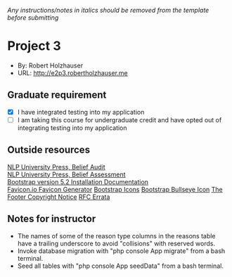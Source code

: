 *Any instructions/notes in italics should be removed from the template before submitting* 

# Project 3
+ By: Robert Holzhauser
+ URL: <http://e2p3.robertholzhauser.me>

## Graduate requirement
+ [x] I have integrated testing into my application
+ [ ] I am taking this course for undergraduate credit and have opted out of integrating testing into my application

## Outside resources
[NLP University Press, Belief Audit](http://nlpuniversitypress.com/html/B32.html)  
[NLP University Press, Belief Assessment](http://nlpuniversitypress.com/html/B28.html)  
[Bootstrap version 5.2 Installation Documentation](https://getbootstrap.com/docs/5.2/getting-started/introduction/)  
[Favicon.io Favicon Generator](https://favicon.io/favicon-generator/) 
[Bootstrap Icons](https://icons.getbootstrap.com/#install)
[Bootstrap Bullseye Icon](https://icons.getbootstrap.com/icons/bullseye/)
[The Footer Copyright Notice](https://designshack.net/articles/the-footer-copyright-notice/)
[RFC Errata](https://www.rfc-editor.org/errata/eid1690#:~:text=It%20should%20say%3A-,In%20addition%20to%20restrictions%20on%20syntax%2C%20there%20is%20a%20length,total%20length%20of%20320%20characters.)

## Notes for instructor
+ The names of some of the reason type columns in the reasons table have a trailing underscore to avoid "collisions" with reserved words.
+ Invoke database migration with "php console App migrate" from a bash terminal.
+ Seed all tables with "php console App seedData" from a bash terminal.